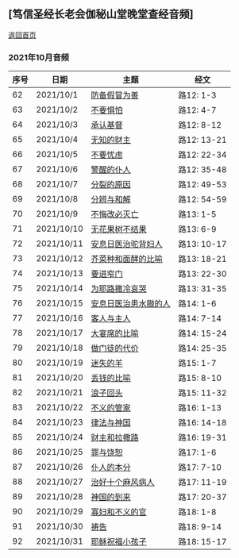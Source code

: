 ## [笃信圣经长老会伽秘山堂晚堂查经音频] 

[返回首页](index)

### 2021年10月音频

|序号|日期|主题|经文|
|---|----|---|---|
|62|2021/10/1|[防备假冒为善](https://carmelbible.sgp1.digitaloceanspaces.com/202110/Luke62.mp3)|路12: 1-3|
|63|2021/10/2|[不要惧怕](https://carmelbible.sgp1.digitaloceanspaces.com/202110/Luke63.mp3)|路12: 4-7|
|64|2021/10/3|[承认基督](https://carmelbible.sgp1.digitaloceanspaces.com/202110/Luke64.mp3)|路12: 8-12|
|65|2021/10/4|[无知的财主](https://carmelbible.sgp1.digitaloceanspaces.com/202110/Luke65.mp3)|路12: 13-21|
|66|2021/10/5|[不要忧虑](https://carmelbible.sgp1.digitaloceanspaces.com/202110/Luke66.mp3)|路12: 22-34|
|67|2021/10/6|[警醒的仆人](https://carmelbible.sgp1.digitaloceanspaces.com/202110/Luke67.mp3)|路12: 35-48|
|68|2021/10/7|[分裂的原因](https://carmelbible.sgp1.digitaloceanspaces.com/202110/Luke68.mp3)|路12: 49-53|
|69|2021/10/8|[分辨与和解](https://carmelbible.sgp1.digitaloceanspaces.com/202110/Luke69.mp3)|路12: 54-59|
|70|2021/10/9|[不悔改必灭亡](https://carmelbible.sgp1.digitaloceanspaces.com/202110/Luke70.mp3)|路13: 1-5|
|71|2021/10/10|[无花果树不结果](https://carmelbible.sgp1.digitaloceanspaces.com/202110/Luke71.mp3)|路13: 6-9|
|72|2021/10/11|[安息日医治驼背妇人](https://carmelbible.sgp1.digitaloceanspaces.com/202110/Luke72.mp3)|路13: 10-17|
|73|2021/10/12|[芥菜种和面酵的比喻](https://carmelbible.sgp1.digitaloceanspaces.com/202110/Luke73.mp3)|路13: 18-21|
|74|2021/10/13|[要进窄门](https://carmelbible.sgp1.digitaloceanspaces.com/202110/Luke74.mp3)|路13: 22-30|
|75|2021/10/14|[为耶路撒冷哀哭](https://carmelbible.sgp1.digitaloceanspaces.com/202110/Luke75.mp3)|路13: 31-35|
|76|2021/10/15|[安息日医治患水臌的人](https://carmelbible.sgp1.digitaloceanspaces.com/202110/Luke76.mp3)|路14: 1-6|
|77|2021/10/16|[客人与主人](https://carmelbible.sgp1.digitaloceanspaces.com/202110/Luke77.mp3)|路14: 7-14|
|78|2021/10/17|[大宴席的比喻](https://carmelbible.sgp1.digitaloceanspaces.com/202110/Luke78.mp3)|路14: 15-24|
|79|2021/10/18|[做门徒的代价](https://carmelbible.sgp1.digitaloceanspaces.com/202110/Luke79.mp3)|路14: 25-35|
|80|2021/10/19|[迷失的羊](https://carmelbible.sgp1.digitaloceanspaces.com/202110/Luke80.mp3)|路15: 1-7|
|81|2021/10/20|[丢钱的比喻](https://carmelbible.sgp1.digitaloceanspaces.com/202110/Luke81.mp3)|路15: 8-10|
|82|2021/10/21|[浪子回头](https://carmelbible.sgp1.digitaloceanspaces.com/202110/Luke82.mp3)|路15: 11-32|
|83|2021/10/22|[不义的管家](https://carmelbible.sgp1.digitaloceanspaces.com/202110/Luke83.mp3)|路16: 1-13|
|84|2021/10/23|[律法与神国](https://carmelbible.sgp1.digitaloceanspaces.com/202110/Luke84.mp3)|路16: 14-18|
|85|2021/10/24|[财主和拉撒路](https://carmelbible.sgp1.digitaloceanspaces.com/202110/Luke85.mp3)|路16: 19-31|
|86|2021/10/25|[罪与饶恕](https://carmelbible.sgp1.digitaloceanspaces.com/202110/Luke86.mp3)|路17: 1-6|
|87|2021/10/26|[仆人的本分](https://carmelbible.sgp1.digitaloceanspaces.com/202110/Luke87.mp3)|路17: 7-10|
|88|2021/10/27|[治好十个麻风病人](https://carmelbible.sgp1.digitaloceanspaces.com/202110/Luke88.mp3)|路17: 11-19|
|89|2021/10/28|[神国的到来](https://carmelbible.sgp1.digitaloceanspaces.com/202110/Luke89.mp3)|路17: 20-37|
|90|2021/10/29|[寡妇和不义的官](https://carmelbible.sgp1.digitaloceanspaces.com/202110/Luke90.mp3)|路18: 1-8|
|91|2021/10/30|[祷告](https://carmelbible.sgp1.digitaloceanspaces.com/202110/Luke91.mp3)|路18: 9-14|
|92|2021/10/31|[耶稣祝福小孩子](https://carmelbible.sgp1.digitaloceanspaces.com/202110/Luke92.mp3)|路18: 15-17|

